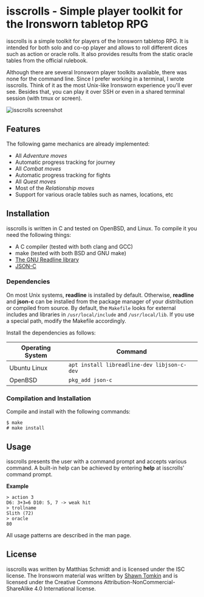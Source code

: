 # isscrolls - Simple player toolkit for the Ironsworn tabletop RPG

 isscrolls is a simple toolkit for players of the Ironsworn tabletop RPG.  It is intended for both solo and co-op player and allows to roll different dices such as action or oracle rolls.  It also provides results from the static oracle tables from the official rulebook.

Although there are several Ironsworn player toolkits available, there was none for the command line.  Since I prefer working in a terminal, I wrote isscrolls.  Think of it as the most Unix-like Ironsworn experience you'll ever see.  Besides that, you can play it over SSH or even in a shared terminal session (with tmux or screen).

![isscrolls screenshot](https://xosc.org/misc/is.png)

## Features

The following game mechanics are already implemented:

* All _Adventure moves_
* Automatic progress tracking for journey
* All _Combat moves_
* Automatic progress tracking for fights
* All _Quest moves_
* Most of the _Relationship moves_
* Support for various oracle tables such as names, locations, etc

## Installation

isscrolls is written in C and tested on OpenBSD, and Linux.  To compile it you need the following things:

* A C compiler (tested with both clang and GCC)
* make (tested with both BSD and GNU make)
* [The GNU Readline library](https://tiswww.case.edu/php/chet/readline/rltop.html)
* [JSON-C](https://github.com/json-c/json-c)

### Dependencies

On most Unix systems, __readline__ is installed by default.  Otherwise, __readline__ and __json-c__ can be installed from the package manager of your distribution or compiled from source.  By default, the `Makefile` looks for external includes and libraries in `/usr/local/include` and `/usr/local/lib`.  If you use a special path, modify the Makefile accordingly.

Install the dependencies as follows:

| Operating System | Command |
| --- | --- |
| Ubuntu Linux| `apt install libreadline-dev libjson-c-dev` |
| OpenBSD | `pkg_add json-c` |

### Compilation and Installation

Compile and install with the following commands:

```
$ make
# make install
```

## Usage

isscrolls presents the user with a command prompt and accepts various command.  A built-in help can be achieved by entering __help__ at isscrolls' command prompt.

**Example**

```
> action 3
D6: 3+3=6 D10: 5, 7 -> weak hit
> trollname
Slith (72)
> oracle
80
```

All usage patterns are described in the man page.

## License

isscrolls was written by Matthias Schmidt and is licensed under the ISC license.  The Ironsworn material was written by [Shawn Tomkin](https://www.ironswornrpg.com) and is licensed under the Creative Commons Attribution-NonCommercial-ShareAlike 4.0 International license.
